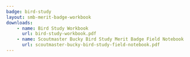 ```yaml
---
badge: bird-study
layout: smb-merit-badge-workbook
downloads:
    - name: Bird Study Workbook
      url: bird-study-workbook.pdf
	- name: Scoutmaster Bucky Bird Study Merit Badge Field Notebook
	  url: scoutmaster-bucky-bird-study-field-notebook.pdf
---
```

